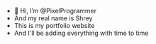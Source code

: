 - 👋 Hi, I’m @PixelProgrammer
- And my real name is Shrey
- This is my portfolio website
- And I'll be adding everything with time to time
<!---
VectorQuest/VectorQuest is a ✨ special ✨ repository because its `README.md` (this file) appears on your GitHub profile.
You can click the Preview link to take a look at your changes.
--->
